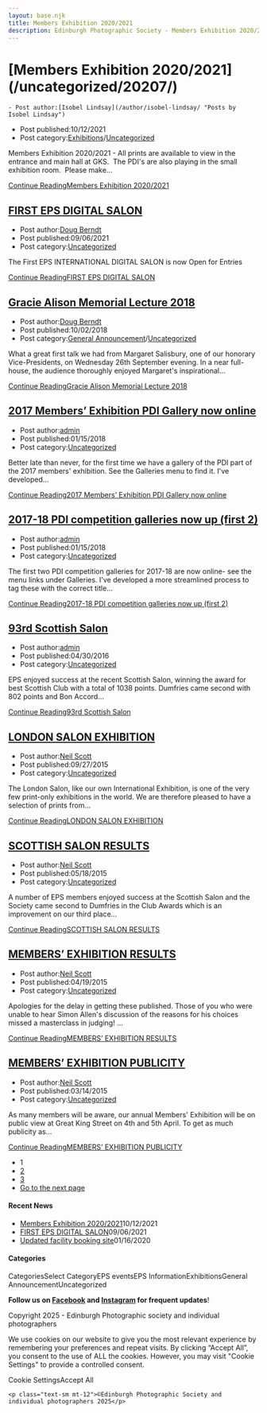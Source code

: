 ```yaml
---
layout: base.njk
title: Members Exhibition 2020/2021
description: Edinburgh Photographic Society - Members Exhibition 2020/2021
---
```


<div class="container mx-auto px-4 py-8">
  <div class="prose max-w-3xl mx-auto">
    <h1 class="text-3xl font-bold mb-6">[Members Exhibition 2020/2021](/uncategorized/20207/)</h1>

    - Post author:[Isobel Lindsay](/author/isobel-lindsay/ "Posts by Isobel Lindsay")
- Post published:10/12/2021
- Post category:[Exhibitions](/category/events/eps_exhibitions/)/[Uncategorized](/category/uncategorized/)

Members Exhibition 2020/2021 - All prints are available to view in the entrance and main hall at GKS.&nbsp; The PDI's are also playing in the small exhibition room.&nbsp; Please make…

[Continue ReadingMembers Exhibition 2020/2021](/uncategorized/20207/)

## [FIRST EPS DIGITAL SALON](/uncategorized/19611/)

- Post author:[Doug Berndt](/author/dougberndt/ "Posts by Doug Berndt")
- Post published:09/06/2021
- Post category:[Uncategorized](/category/uncategorized/)

The First EPS INTERNATIONAL DIGITAL SALON is now Open for Entries

[Continue ReadingFIRST EPS DIGITAL SALON](/uncategorized/19611/)

## [Gracie Alison Memorial Lecture 2018](/uncategorized/gracie-alison-memorial-lecture-2018/)

- Post author:[Doug Berndt](/author/dougberndt/ "Posts by Doug Berndt")
- Post published:10/02/2018
- Post category:[General Announcement](/category/announcement/)/[Uncategorized](/category/uncategorized/)

What a great first talk we had from Margaret Salisbury, one of our honorary Vice-Presidents, on Wednesday 26th September evening. In a near full-house, the audience thoroughly enjoyed Margaret's inspirational…

[Continue ReadingGracie Alison Memorial Lecture 2018](/uncategorized/gracie-alison-memorial-lecture-2018/)

## [2017 Members’ Exhibition PDI Gallery now online](/uncategorized/2017-members-exhibition-pdi-gallery-now-online/)

- Post author:[admin](/author/admin/ "Posts by admin")
- Post published:01/15/2018
- Post category:[Uncategorized](/category/uncategorized/)

Better late than never, for the first time we have a gallery of the PDI part of the 2017 members' exhibition. See the Galleries menu to find it. I've developed…

[Continue Reading2017 Members’ Exhibition PDI Gallery now online](/uncategorized/2017-members-exhibition-pdi-gallery-now-online/)

## [2017-18 PDI competition galleries now up (first 2)](/uncategorized/2017-pdi-competition-galleries-now-up-first-2/)

- Post author:[admin](/author/admin/ "Posts by admin")
- Post published:01/15/2018
- Post category:[Uncategorized](/category/uncategorized/)

The first two PDI competition galleries for 2017-18 are now online- see the menu links under Galleries. I've developed a more streamlined process to tag these with the correct title…

[Continue Reading2017-18 PDI competition galleries now up (first 2)](/uncategorized/2017-pdi-competition-galleries-now-up-first-2/)

## [93rd Scottish Salon](/uncategorized/93rd-scottish-salon/)

- Post author:[admin](/author/admin/ "Posts by admin")
- Post published:04/30/2016
- Post category:[Uncategorized](/category/uncategorized/)

EPS enjoyed success at the recent Scottish Salon, winning the award for best Scottish Club with a total of 1038 points. Dumfries came second with 802 points and Bon Accord…

[Continue Reading93rd Scottish Salon](/uncategorized/93rd-scottish-salon/)

## [LONDON SALON EXHIBITION](/uncategorized/london-salon-exhibition/)

- Post author:[Neil Scott](/author/neilscott/ "Posts by Neil Scott")
- Post published:09/27/2015
- Post category:[Uncategorized](/category/uncategorized/)

The London Salon, like our own International Exhibition, is one of the very few print-only exhibitions in the world. We are therefore pleased to have a selection of prints from…

[Continue ReadingLONDON SALON EXHIBITION](/uncategorized/london-salon-exhibition/)

## [SCOTTISH SALON RESULTS](/uncategorized/scottish-salon-results-2/)

- Post author:[Neil Scott](/author/neilscott/ "Posts by Neil Scott")
- Post published:05/18/2015
- Post category:[Uncategorized](/category/uncategorized/)

A number of EPS members enjoyed success at the Scottish Salon and the Society came second to Dumfries in the Club Awards which is an improvement on our third place…

[Continue ReadingSCOTTISH SALON RESULTS](/uncategorized/scottish-salon-results-2/)

## [MEMBERS’ EXHIBITION RESULTS](/uncategorized/members-exhibition-results/)

- Post author:[Neil Scott](/author/neilscott/ "Posts by Neil Scott")
- Post published:04/19/2015
- Post category:[Uncategorized](/category/uncategorized/)

Apologies for the delay in getting these published. Those of you who were unable to hear Simon Allen's discussion of the reasons for his choices missed a masterclass in judging!&nbsp;…

[Continue ReadingMEMBERS’ EXHIBITION RESULTS](/uncategorized/members-exhibition-results/)

## [MEMBERS’ EXHIBITION PUBLICITY](/uncategorized/members-exhibition-publicity/)

- Post author:[Neil Scott](/author/neilscott/ "Posts by Neil Scott")
- Post published:03/14/2015
- Post category:[Uncategorized](/category/uncategorized/)

As many members will be aware, our annual Members' Exhibition will be on public view at Great King Street on 4th and 5th April. To get as much publicity as…

[Continue ReadingMEMBERS’ EXHIBITION PUBLICITY](/uncategorized/members-exhibition-publicity/)

- 1
- [2](/category/uncategorized/page/2/)
- [3](/category/uncategorized/page/3/)
- [Go to the next page](/category/uncategorized/page/2/)

#### Recent News

- [Members Exhibition 2020/2021](/uncategorized/20207/)10/12/2021
- [FIRST EPS DIGITAL SALON](/uncategorized/19611/)09/06/2021
- [Updated facility booking site](/eps_information/updated-facility-booking-site/)01/16/2020

#### Categories
CategoriesSelect CategoryEPS eventsEPS InformationExhibitionsGeneral AnnouncementUncategorized

**Follow us on [Facebook](https://www.facebook.com/EdinburghPhotographicSociety/) and [Instagram](https://www.instagram.com/edinburghphotographicsociety) for frequent updates**!

 Copyright 2025 - Edinburgh Photographic society and individual photographers

We use cookies on our website to give you the most relevant experience by remembering your preferences and repeat visits. By clicking “Accept All”, you consent to the use of ALL the cookies. However, you may visit "Cookie Settings" to provide a controlled consent.

Cookie SettingsAccept All

    <p class="text-sm mt-12">©Edinburgh Photographic Society and individual photographers 2025</p>
  </div>
</div>